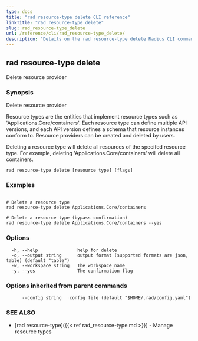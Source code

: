 ```yaml
---
type: docs
title: "rad resource-type delete CLI reference"
linkTitle: "rad resource-type delete"
slug: rad_resource-type_delete
url: /reference/cli/rad_resource-type_delete/
description: "Details on the rad resource-type delete Radius CLI command"
---
```

## rad resource-type delete

Delete resource provider

### Synopsis

Delete resource provider
		
Resource types are the entities that implement resource types such as 'Applications.Core/containers'. Each resource type can define multiple API versions, and each API version defines a schema that resource instances conform to. Resource providers can be created and deleted by users.

Deleting a resource type will delete all resources of the specifed resource type. For example, deleting 'Applications.Core/containers' will delete all containers.

```
rad resource-type delete [resource type] [flags]
```

### Examples

```

# Delete a resource type
rad resource-type delete Applications.Core/containers

# Delete a resource type (bypass confirmation)
rad resource-type delete Applications.Core/containers --yes
```

### Options

```
  -h, --help               help for delete
  -o, --output string      output format (supported formats are json, table) (default "table")
  -w, --workspace string   The workspace name
  -y, --yes                The confirmation flag
```

### Options inherited from parent commands

```
      --config string   config file (default "$HOME/.rad/config.yaml")
```

### SEE ALSO

* [rad resource-type]({{< ref rad_resource-type.md >}})	 - Manage resource types


